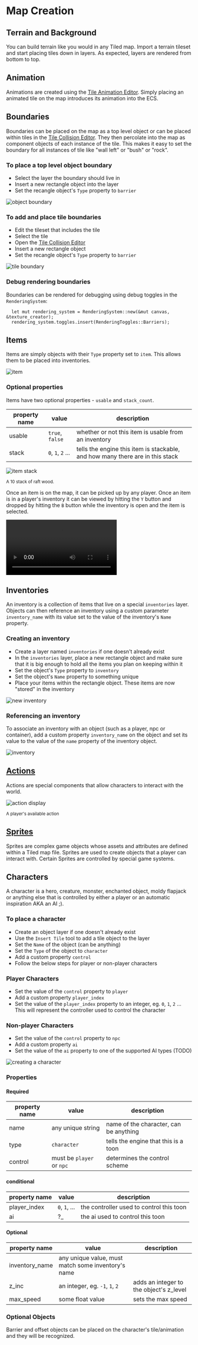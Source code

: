 # Map Creation



Terrain and Background
----------------------
You can build terrain like you would in any Tiled map. Import a terrain tileset
and start placing tiles down in layers. As expected, layers are rendered from
bottom to top.


Animation
---------
Animations are created using the [Tile Animation Editor][animation_editor].
Simply placing an animated tile on the map introduces its animation into the ECS.


Boundaries
----------
Boundaries can be placed on the map as a top level object or can be placed within
tiles in the [Tile Collision Editor][collision_editor]. They then percolate into
the map as component objects of each instance of the tile. This makes it easy to
set the boundary for all instances of tile like "wall left" or "bush" or "rock".

### To place a top level object boundary

* Select the layer the boundary should live in
* Insert a new rectangle object into the layer
* Set the recangle object's `Type` property to `barrier`

![object boundary](./img/object_boundary.gif)

### To add and place tile boundaries

* Edit the tileset that includes the tile
* Select the tile
* Open the [Tile Collision Editor][collision_editor]
* Insert a new rectangle object
* Set the recangle object's `Type` property to `barrier`

![tile boundary](./img/tile_boundary.gif)

### Debug rendering boundaries

Boundaries can be rendered for debugging using debug toggles in the
`RenderingSystem`:

```rust,ignore
  let mut rendering_system = RenderingSystem::new(&mut canvas, &texture_creator);
  rendering_system.toggles.insert(RenderingToggles::Barriers);
```


Items
-----
Items are simply objects with their `Type` property set to `item`. This allows
them to be placed into inventories.

![item](./img/item.png)

### Optional properties
Items have two optional properties - `usable` and `stack_count`.

| property name | value             | description                                                                   |
|---------------|-------------------|-------------------------------------------------------------------------------|
| usable        | `true`, `false`   | whether or not this item is usable from an inventory                          |
| stack         | `0`, `1`, `2` ... | tells the engine this item is stackable, and how many there are in this stack |

![item stack](./img/item_stack.png "A stack of raft wood")

<small>A 10 stack of raft wood.</small>

Once an item is on the map, it can be picked up by any player. Once an item is
in a player's inventory it can be viewed by hitting the `Y` button and dropped
by hitting the `B` button while the inventory is open and the item is selected.

<video src="./img/drop_items.mp4" controls></video>

Inventories
-----------
An inventory is a collection of items that live on a special `inventories` layer.
Objects can then reference an inventory using a custom parameter `inventory_name`
with its value set to the value of the inventory's `Name` property.

### Creating an inventory

* Create a layer named `inventories` if one doesn't already exist
* In the `inventories` layer, place a new rectangle object and make sure that it
  is big enough to hold all the items you plan on keeping within it
* Set the object's `Type` property to `inventory`
* Set the object's `Name` property to something unique
* Place your items within the rectangle object. These items are now "stored" in
  the inventory

![new inventory](./img/inventory.png)

### Referencing an inventory

To associate an inventory with an object (such as a player, npc or container),
add a custom property `inventory_name` on the object and set its value to the
value of the `name` property of the inventory object.

![inventory](./img/inventory_assoc.png)


[Actions](./map_creation/actions.md)
-------
Actions are special components that allow characters to interact with the world.

![action display](./img/action_display.png "a player's available action")

<small>A player's available action</small>


[Sprites](./map_creation/sprites.md)
-------
Sprites are complex game objects whose assets and attributes are defined within
a Tiled map file. Sprites are used to create objects that a player can interact
with. Certain Sprites are controlled by special game systems.


Characters
----------
A character is a hero, creature, monster, enchanted object, moldy flapjack or
anything else that is controlled by either a player or an automatic inspiration AKA
an AI ;).

### To place a character

* Create an object layer if one doesn't already exist
* Use the `Insert Tile` tool to add a tile object to the layer
* Set the `Name` of the object (can be anything)
* Set the `Type` of the object to `character`
* Add a custom property `control`
* Follow the below steps for player or non-player characters

### Player Characters

* Set the value of the `control` property to `player`
* Add a custom property `player_index`
* Set the value of the `player_index` property to an integer, eg. `0`, `1`, `2` ...
  This will represent the controller used to control the character

### Non-player Characters

* Set the value of the `control` property to `npc`
* Add a custom property `ai`
* Set the value of the `ai` property to one of the supported AI types (TODO)

![creating a character](./img/player.gif)

### Properties

#### Required

| property name | value             | description                            |
|---------------|---------------------------|----------------------------------------|
| name          | any unique string         | name of the character, can be anything |
| type          | `character`               | tells the engine that this is a toon   |
| control       | must be `player` or `npc` | determines the control scheme          |

#### conditional

| property name | value         | description                              |
|---------------|---------------|------------------------------------------|
| player_index  | `0`, `1`, ... | the controller used to control this toon |
| ai            | ?_            | the ai used to control this toon         |

#### Optional

| property name  | value                                              | description                             |
|----------------|----------------------------------------------------|-----------------------------------------|
| inventory_name | any unique value, must match some inventory's name |                                         |
| z_inc          | an integer, eg. `-1`, `1`, `2`                     | adds an integer to the object's z_level |
| max_speed      | some float value                                   | sets the max speed                      |

### Optional Objects
Barrier and offset objects can be placed on the character's tile/animation and
they will be recognized.


[animation_editor]: https://doc.mapeditor.org/en/stable/manual/editing-tilesets/#tile-animation-editor
[collision_editor]: https://doc.mapeditor.org/en/stable/manual/editing-tilesets/#tile-collision-editor
